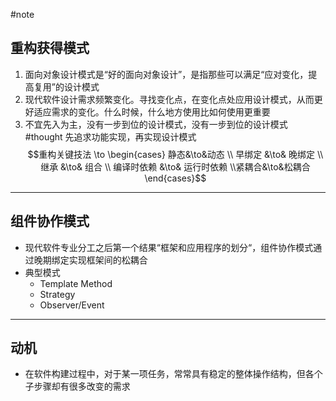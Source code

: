 #note 
 ## 重构获得模式
 1. 面向对象设计模式是“好的面向对象设计”，是指那些可以满足“应对变化，提高复用”的设计模式
 2. 现代软件设计需求频繁变化。寻找变化点，在变化点处应用设计模式，从而更好适应需求的变化。什么时候，什么地方使用比如何使用更重要
 3. 不宜先入为主，没有一步到位的设计模式，没有一步到位的设计模式
 #thought  先追求功能实现，再实现设计模式
 $$重构关键技法 \to \begin{cases} 静态&\to&动态 \\ 早绑定 &\to& 晚绑定 \\ 继承 &\to& 组合 \\ 编译时依赖 &\to& 运行时依赖 \\紧耦合&\to&松耦合\end{cases}$$
 ------
 ## 组件协作模式
 - 现代软件专业分工之后第一个结果“框架和应用程序的划分“，组件协作模式通过晚期绑定实现框架间的松耦合
 - 典型模式 
	 * Template Method
	 * Strategy
	 * Observer/Event
------
## 动机
- 在软件构建过程中，对于某一项任务，常常具有稳定的整体操作结构，但各个子步骤却有很多改变的需求